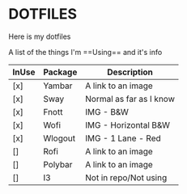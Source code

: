 # DOTFILES

Here is my dotfiles

A list of the things I'm ==Using== and it's info

| InUse |   Package   |       Description       |
|-------|-------------|-------------------------|
|  [x]  | Yambar      | A link to an image      |
|  [x]  | Sway        | Normal as far as I know |
|  [x]  | Fnott       | IMG - B&W               |
|  [x]  | Wofi        | IMG - Horizontal B&W    |
|  [x]  | Wlogout     | IMG - 1 Lane - Red      |
|  []   | Rofi        | A link to an image      |
|  []   | Polybar     | A link to an image      |
|  []   | I3          | Not in repo/Not using   |

